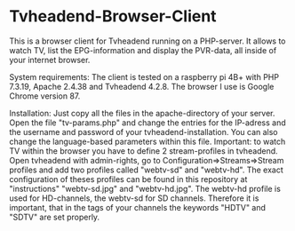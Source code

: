 # Tvheadend-Browser-Client
This is a browser client for Tvheadend running on a PHP-server. It allows to watch TV, list the EPG-information and display the PVR-data, all inside of your internet browser.

System requirements:
The client is tested on a raspberry pi 4B+ with PHP 7.3.19, Apache 2.4.38 and Tvheadend 4.2.8. The browser I use is Google Chrome version 87.

Installation:
Just copy all the files in the apache-directory of your server. Open the file "tv-params.php" and change the entries for the IP-adress and the username and password of your tvheadend-installation. You can also change the language-based parameters within this file.
Important: to watch TV within the browser you have to define 2 stream-profiles in tvheadend. Open tvheadend with admin-rights, go to Configuration=>Streams=>Stream profiles and add two profiles called "webtv-sd" and "webtv-hd". The exact configuration of theses profiles can be found in this repository at "instructions" "webtv-sd.jpg" and "webtv-hd.jpg". The webtv-hd profile is used for HD-channels, the webtv-sd for SD channels. Therefore it is important, that in the tags of your channels the keywords "HDTV" and "SDTV" are set properly.
